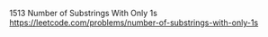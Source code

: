 1513 Number of Substrings With Only 1s https://leetcode.com/problems/number-of-substrings-with-only-1s